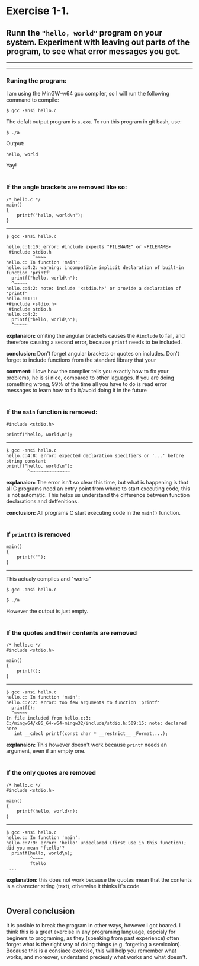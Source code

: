 # **Exercise 1-1.**
## Runn the `"hello, world"` program on your system. Experiment with leaving out parts of the program, to see what error messages you get. 

---

---

### Runing the program:

I am using the MinGW-w64 gcc compiler, so I will run the following command to compile:

	$ gcc -ansi hello.c

The defalt output program is `a.exe`. To run this program in git bash, use:

	$ ./a

Output:

	hello, world

Yay! 
<br>
<br>

### If the angle brackets are removed like so:

	/* hello.c */
	main()
	{
		printf("hello, world\n");
	}


---
	$ gcc -ansi hello.c

	hello.c:1:10: error: #include expects "FILENAME" or <FILENAME>
	 #include stdio.h
	          ^~~~~
	hello.c: In function 'main':
	hello.c:4:2: warning: incompatible implicit declaration of built-in function 'printf'
	  printf("hello, world\n");
	  ^~~~~~
	hello.c:4:2: note: include '<stdio.h>' or provide a declaration of 'printf'
	hello.c:1:1:
	+#include <stdio.h>
	 #include stdio.h
	hello.c:4:2:
	  printf("hello, world\n");
	  ^~~~~~



**explanaion:** omiting the angular brackets causes the `#include` to fail, and therefore causing a second error, because `printf` needs to be included.

**conclusion:** Don't forget angular brackets or quotes on includes. Don't forget to include functions from the standard library that your

**comment:** I love how the compiler tells you exactly how to fix your problems, he is si nice, compared to other laguages. If you are doing something wrong, 99% of the time all you have to do is read error messages to learn how to fix it/avoid doing it in the future
<br>
<br>

### If the `main` function is removed:

	#include <stdio.h>

	printf("hello, world\n");

---

	$ gcc -ansi hello.c
	hello.c:4:8: error: expected declaration specifiers or '...' before string constant
	printf("hello, world\n");
	        ^~~~~~~~~~~~~~~~

**explanaion:** The error isn't so clear this time, but what is happening is that all C programs need an entry point from where to start executing code, this is not automatic. This helps us understand  the difference between function declarations and deffenitions.

**conclusion:** All programs C start executing code in the `main()` function.
<br>
<br>

### If `printf()` is removed

	main()
	{
		printf("");
	}

---

This actualy compiles and "works"

	$ gcc -ansi hello.c

	$ ./a

However the output is just empty.
<br>
<br>

### If the quotes and their contents are removed

	/* hello.c */
	#include <stdio.h>

	main()
	{
		printf();
	}

---

	$ gcc -ansi hello.c
	hello.c: In function 'main':
	hello.c:7:2: error: too few arguments to function 'printf'
	  printf();
	  ^~~~~~
	In file included from hello.c:3:
	C:/mingw64/x86_64-w64-mingw32/include/stdio.h:509:15: note: declared here
	   int __cdecl printf(const char * __restrict__ _Format,...);

**explanaion:** This however doesn't work because `printf` needs an argument, even if an empty one.
<br>
<br>

### If the only quotes are removed

	/* hello.c */
	#include <stdio.h>

	main()
	{
		printf(hello, world\n);
	}

---

	$ gcc -ansi hello.c
	hello.c: In function 'main':
	hello.c:7:9: error: 'hello' undeclared (first use in this function); did you mean 'ftello'?
	  printf(hello, world\n);
	         ^~~~~
	         ftello
	 ...

**explanation:** this does not work because the quotes mean that the contents is a charecter string (text), otherwise it thinks it's code.
<br>
<br>

## Overal conclusion

It is posible to break the program in other ways, however I got boared. I think this is a great exercise in any programing language, espcialy for beginers to programing, as they (speaking from past experience) often forget what is the right way of doing things (e.g. forgeting a semicolon). Because this is a consiace exercise, this will help you remember what works, and moreover, understand preciesly what works and what doesn't.